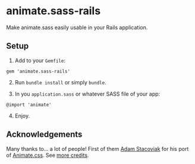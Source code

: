 # animate.sass-rails

Make animate.sass easily usable in your Rails application.

## Setup

1) Add to your `Gemfile`:

```
gem 'animate.sass-rails'
```

2) Run `bundle install` or simply `bundle`.

3) In you `application.sass` or whatever SASS file of your app:

```
@import 'animate'
```

4) Enjoy.


## Acknowledgements

Many thanks to... a lot of people! First of them [Adam Stacoviak](https://github.com/adamstac) for his port of [Animate.css](http://daneden.me/animate/). See [more credits](https://github.com/adamstac/animate.sass/blob/master/README.mdown#credits-and-special-thanks).
